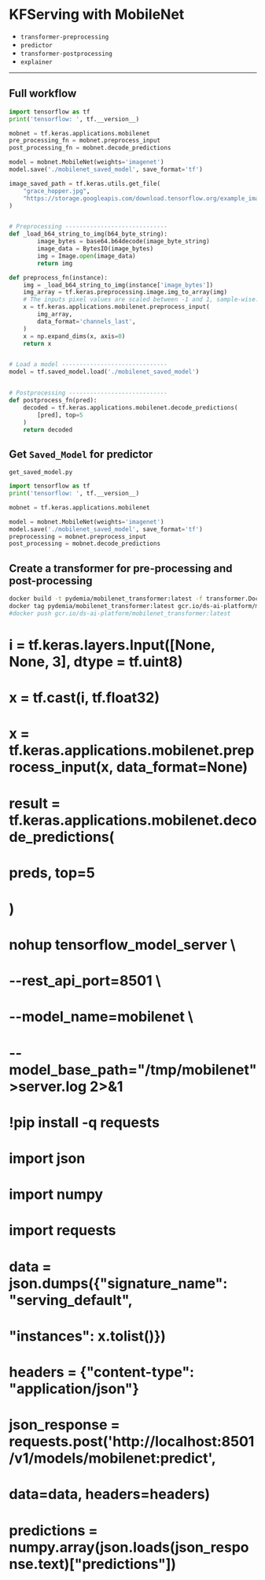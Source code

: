 # KFServing with MobileNet

* `transformer-preprocessing`
* `predictor`
* `transformer-postprocessing`
* `explainer`

---

## Full workflow

```py
import tensorflow as tf
print('tensorflow: ', tf.__version__)

mobnet = tf.keras.applications.mobilenet
pre_processing_fn = mobnet.preprocess_input
post_processing_fn = mobnet.decode_predictions

model = mobnet.MobileNet(weights='imagenet')
model.save('./mobilenet_saved_model', save_format='tf')

image_saved_path = tf.keras.utils.get_file(
    "grace_hopper.jpg",
    "https://storage.googleapis.com/download.tensorflow.org/example_images/grace_hopper.jpg",
)


# Preprocessing -----------------------------
def _load_b64_string_to_img(b64_byte_string):
        image_bytes = base64.b64decode(image_byte_string)
        image_data = BytesIO(image_bytes)
        img = Image.open(image_data)
        return img

def preprocess_fn(instance):
    img = _load_b64_string_to_img(instance['image_bytes'])
    img_array = tf.keras.preprocessing.image.img_to_array(img)
    # The inputs pixel values are scaled between -1 and 1, sample-wise.
    x = tf.keras.applications.mobilenet.preprocess_input(
        img_array,
        data_format='channels_last',
    )
    x = np.expand_dims(x, axis=0)
    return x


# Load a model ------------------------------
model = tf.saved_model.load('./mobilenet_saved_model')


# Postprocessing ----------------------------
def postprocess_fn(pred):
    decoded = tf.keras.applications.mobilenet.decode_predictions(
        [pred], top=5
    )
    return decoded


```

## Get `Saved_Model` for predictor

`get_saved_model.py`
```py
import tensorflow as tf
print('tensorflow: ', tf.__version__)

mobnet = tf.keras.applications.mobilenet

model = mobnet.MobileNet(weights='imagenet')
model.save('./mobilenet_saved_model', save_format='tf')
preprocessing = mobnet.preprocess_input
post_processing = mobnet.decode_predictions
```

## Create a transformer for pre-processing and post-processing


```sh
docker build -t pydemia/mobilenet_transformer:latest -f transformer.Dockerfile .
docker tag pydemia/mobilenet_transformer:latest gcr.io/ds-ai-platform/mobilenet_transformer:latest
#docker push gcr.io/ds-ai-platform/mobilenet_transformer:latest
```
# i = tf.keras.layers.Input([None, None, 3], dtype = tf.uint8)
# x = tf.cast(i, tf.float32)
# x = tf.keras.applications.mobilenet.preprocess_input(x, data_format=None)

# result = tf.keras.applications.mobilenet.decode_predictions(
#     preds, top=5
# )


# nohup tensorflow_model_server \
#   --rest_api_port=8501 \
#   --model_name=mobilenet \
#   --model_base_path="/tmp/mobilenet" >server.log 2>&1


# !pip install -q requests
# import json
# import numpy
# import requests
# data = json.dumps({"signature_name": "serving_default",
#                    "instances": x.tolist()})
# headers = {"content-type": "application/json"}
# json_response = requests.post('http://localhost:8501/v1/models/mobilenet:predict',
#                               data=data, headers=headers)
# predictions = numpy.array(json.loads(json_response.text)["predictions"])
```